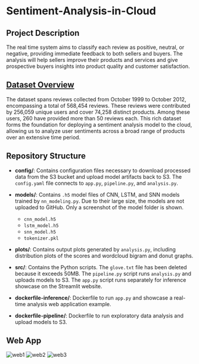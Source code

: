# Sentiment-Analysis-in-Cloud

## Project Description
The real time system aims to classify each review as positive, neutral, or negative, providing immediate feedback to both sellers and buyers. The analysis will help sellers improve their products and services and give prospective buyers insights into product quality and customer satisfaction.


## [Dataset Overview](https://www.kaggle.com/datasets/snap/amazon-fine-food-reviews)
The dataset spans reviews collected from October 1999 to October 2012, encompassing a total of 568,454 reviews. These reviews were contributed by 256,059 unique users and cover 74,258 distinct products. Among these users, 260 have provided more than 50 reviews each. This rich dataset forms the foundation for deploying a sentiment analysis model to the cloud, allowing us to analyze user sentiments across a broad range of products over an extensive time period.

## Repository Structure

- **config/**: Contains configuration files necessary to download processed data from the S3 bucket and upload model artifacts back to S3. The `config.yaml` file connects to `app.py`, `pipeline.py`, and `analysis.py`.

- **models/**: Contains `.h5` model files of CNN, LSTM, and SNN models trained by `nn_modeling.py`. Due to their large size, the models are not uploaded to GitHub. Only a screenshot of the model folder is shown.
  - `cnn_model.h5`
  - `lstm_model.h5`
  - `snn_model.h5`
  - `tokenizer.pkl`

- **plots/**: Contains output plots generated by `analysis.py`, including distribution plots of the scores and wordcloud bigram and donut graphs.

- **src/**: Contains the Python scripts. The `glove.txt` file has been deleted because it exceeds 50MB. The `pipeline.py` script runs `analysis.py` and uploads models to S3. The `app.py` script runs separately for inference showcase on the Streamlit website.

- **dockerfile-inference/**: Dockerfile to run `app.py` and showcase a real-time analysis web application example.

- **dockerfile-pipeline/**: Dockerfile to run exploratory data analysis and upload models to S3.

## Web App
![web1](https://github.com/MSIA/Cloud_Proj_Group6/assets/60202992/76092b27-3c03-4108-92af-7ad551757486)
![web2](https://github.com/MSIA/Cloud_Proj_Group6/assets/60202992/a025c300-58bb-4dfa-a9b7-741e43fa37ad)
![web3](https://github.com/MSIA/Cloud_Proj_Group6/assets/60202992/bbbc029c-a5dd-4474-a7a4-cc20b98fdb7b)





